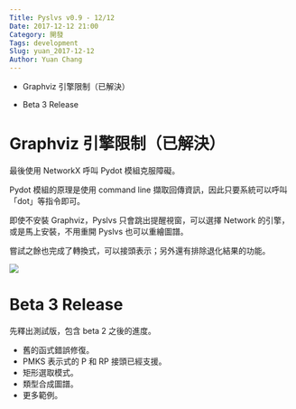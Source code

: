```yaml
---
Title: Pyslvs v0.9 - 12/12
Date: 2017-12-12 21:00
Category: 開發
Tags: development
Slug: yuan_2017-12-12
Author: Yuan Chang
---
```


+ Graphviz 引擎限制（已解決）

+ Beta 3 Release

<!-- PELICAN_END_SUMMARY -->

Graphviz 引擎限制（已解決）
===

最後使用 NetworkX 呼叫 Pydot 模組克服障礙。

Pydot 模組的原理是使用 command line 擷取回傳資訊，因此只要系統可以呼叫「dot」等指令即可。

即使不安裝 Graphviz，Pyslvs 只會跳出提醒視窗，可以選擇 Network 的引擎，或是馬上安裝，不用重開 Pyslvs 也可以重繪圖譜。

嘗試之餘也完成了轉換式，可以接頭表示；另外還有排除退化結果的功能。

![](https://raw.githubusercontent.com/coursemdetw/project_site_files/gh-pages/files/pyslvs/17_12_12.png)

Beta 3 Release
===

先釋出測試版，包含 beta 2 之後的進度。

+ 舊的函式錯誤修復。
+ PMKS 表示式的 P 和 RP 接頭已經支援。
+ 矩形選取模式。
+ 類型合成圖譜。
+ 更多範例。